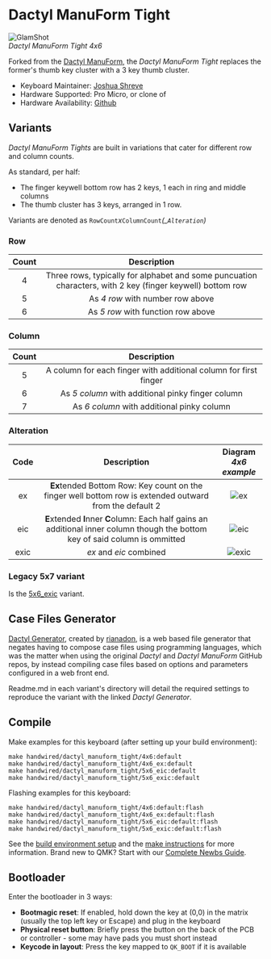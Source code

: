 # Dactyl ManuForm Tight

![GlamShot](https://i.imgur.com/h9UHeofh.jpeg)  
*Dactyl ManuForm Tight 4x6*

Forked from the [Dactyl ManuForm](/keyboards/handwired/dactyl_manuform), the *Dactyl ManuForm Tight* replaces the former's thumb key cluster with a 3 key thumb cluster.

* Keyboard Maintainer: [Joshua Shreve](https://github.com/joshreve)
* Hardware Supported: Pro Micro, or clone of
* Hardware Availability: [Github](https://github.com/joshreve/dactyl-keyboard)

## Variants

*Dactyl ManuForm Tights* are built in variations that cater for different row and column counts.  

As standard, per half: 
- The finger keywell bottom row has 2 keys, 1 each in ring and middle columns
- The thumb cluster has 3 keys, arranged in 1 row. 

Variants are denoted as `RowCount`*x*`ColumnCount`*(_`Alteration`)*

### Row
| Count | Description |
| :---: | :---: |
| 4 | Three rows, typically for alphabet and some puncuation characters, with 2 key (finger keywell) bottom row |
| 5 | As *4 row* with number row above |
| 6 | As *5 row* with function row above |

### Column
| Count | Description |
| :---: | :---: |
| 5 | A column for each finger with additional column for first finger |  
| 6 | As *5 column* with additional pinky finger column |
| 7 | As *6 column* with additional pinky column |  

### Alteration
| Code | Description | Diagram </br> *4x6 example* |
| :---: | :---: | :---: | 
| ex | **Ex**tended Bottom Row: Key count on the finger well bottom row is extended outward from the default 2 |  ![ex](https://i.imgur.com/ifhDa7Zh.png) |
| eic | **E**xtended **I**nner **C**olumn: Each half gains an additional inner column though the bottom key of said column is ommitted | ![eic](https://i.imgur.com/stuHtsXh.png) |
| exic | *ex* and *eic* combined | ![exic](https://i.imgur.com/t37nF0uh.png) |

### Legacy 5x7 variant

Is the [5x6_exic](./5x6_exic/) variant.
 
## Case Files Generator

[Dactyl Generator](https://ryanis.cool/dactyl), created by [rianadon](https://github.com/rianadon), is a web based file generator that negates having to compose case files using programming languages, which was the matter when using the original *Dactyl* and *Dactyl ManuForm* GitHub repos, by instead compiling case files based on options and parameters configured in a web front end.

Readme.md in each variant's directory will detail the required settings to reproduce the variant with the linked *Dactyl Generator*.

## Compile

Make examples for this keyboard (after setting up your build environment):

    make handwired/dactyl_manuform_tight/4x6:default
    make handwired/dactyl_manuform_tight/4x6_ex:default
    make handwired/dactyl_manuform_tight/5x6_eic:default
    make handwired/dactyl_manuform_tight/5x6_exic:default

Flashing examples for this keyboard:

    make handwired/dactyl_manuform_tight/4x6:default:flash
    make handwired/dactyl_manuform_tight/4x6_ex:default:flash
    make handwired/dactyl_manuform_tight/5x6_eic:default:flash
    make handwired/dactyl_manuform_tight/5x6_exic:default:flash

See the [build environment setup](https://docs.qmk.fm/#/getting_started_build_tools) and the [make instructions](https://docs.qmk.fm/#/getting_started_make_guide) for more information. Brand new to QMK? Start with our [Complete Newbs Guide](https://docs.qmk.fm/#/newbs).

## Bootloader

Enter the bootloader in 3 ways:

* **Bootmagic reset**: If enabled, hold down the key at (0,0) in the matrix (usually the top left key or Escape) and plug in the keyboard
* **Physical reset button**: Briefly press the button on the back of the PCB or controller - some may have pads you must short instead
* **Keycode in layout**: Press the key mapped to `QK_BOOT` if it is available
